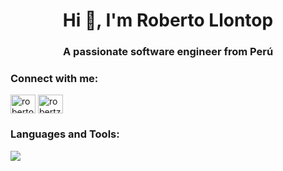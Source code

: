 <h1 align="center">Hi 👋, I'm Roberto Llontop</h1>
<h3 align="center">A passionate software engineer from Perú</h3>

<h3 align="left">Connect with me:</h3>
<p align="left">
<a href="https://linkedin.com/in/roberto-llontop-a13257225" target="blank"><img align="center" src="https://raw.githubusercontent.com/rahuldkjain/github-profile-readme-generator/master/src/images/icons/Social/linked-in-alt.svg" alt="roberto-llontop-a13257225" height="30" width="40" /></a>
<a href="https://www.hackerrank.com/robertzinboss" target="blank"><img align="center" src="https://raw.githubusercontent.com/rahuldkjain/github-profile-readme-generator/master/src/images/icons/Social/hackerrank.svg" alt="robertzinboss" height="30" width="40" /></a>
</p>

<h3 align="left">Languages and Tools:</h3>
<p align="left">
  <a href="https://skillicons.dev">
    <img src="https://skillicons.dev/icons?i=rust,go,ts,html,css,git,tailwind,react,redux,nextjs,nodejs,nestjs,graphql,express,firebase,mongodb,postgres,jest,docker,gcp,netlify,vercel,linux,github,discord,idea,vscode"/>
  </a>
</p>
